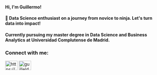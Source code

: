 <h4 align="left">Hi, I'm Guillermo!</h4>
<h4 align="left">🚀 Data Science enthusiast on a journey from novice to ninja. Let's turn data into impact!</h4>

<h4 align="left"> Currently pursuing my master degree in Data Science and Business Analytics at Universidad Complutense de Madrid.

<h3 align="left">Connect with me:</h3>

<p align="left">
<a href="https://linkedin.com/in/https://www.linkedin.com/in/guillermo-lodeiro-dell-iaconi/" target="blank"><img align="center" src="https://raw.githubusercontent.com/rahuldkjain/github-profile-readme-generator/master/src/images/icons/Social/linked-in-alt.svg" alt="https://www.linkedin.com/in/guillermo-lodeiro-dell-iaconi/" height="30" width="40" /></a>
<a href="https://www.hackerrank.com/guilleldas" target="blank"><img align="center" src="https://raw.githubusercontent.com/rahuldkjain/github-profile-readme-generator/master/src/images/icons/Social/hackerrank.svg" alt="guilleldas" height="30" width="40" /></a>
</p>
